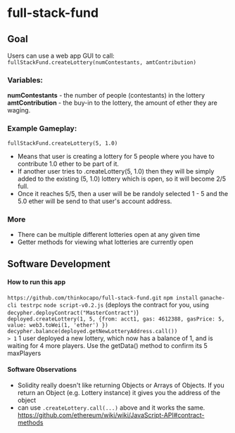 # full-stack-fund
## Goal
Users can use a web app GUI to call:  
`fullStackFund.createLottery(numContestants, amtContribution)`  
### Variables:
**numContestants** - the number of people (contestants) in the lottery  
**amtContribution** - the buy-in to the lottery, the amount of ether they are waging.

### Example Gameplay:
`fullStackFund.createLottery(5, 1.0)`  
- Means that user is creating a lottery for 5 people where you have to contribute 1.0 ether to be part of it.  
- If another user tries to .createLottery(5, 1.0) then they will be simply added to the existing (5, 1.0) lottery which is open, so it will become 2/5 full.  
- Once it reaches 5/5, then a user will be be randoly selected 1 - 5 and the 5.0 ether will be send to that user's account address.

### More
- There can be multiple different lotteries open at any given time
- Getter methods for viewing what lotteries are currently open

## Software Development

#### How to run this app
`https://github.com/thinkocapo/full-stack-fund.git`
`npm install`
`ganache-cli testrpc`
`node script-v0.2.js` (deploys the contract for you, using `decypher.deployContract("MasterContract")`)      
`deployed.createLottery(1, 5, {from: acct1, gas: 4612388, gasPrice: 5, value: web3.toWei(1, 'ether') })`  
`decypher.balance(deployed.getNewLotteryAddress.call())`  
`> 1`
1 user deployed a new lottery, which now has a balance of 1, and is waiting for 4 more players. Use the getData() method to confirm its 5 maxPlayers

#### Software Observations
- Solidity really doesn't like returning Objects or Arrays of Objects. If you return an Object (e.g. Lottery instance) it gives you the address of the object
- can use `.createLottery.call(...)`  above and it works the same. https://github.com/ethereum/wiki/wiki/JavaScript-API#contract-methods

